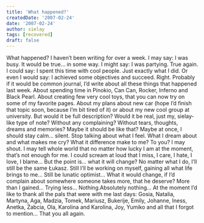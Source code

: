 ```yaml
---
title: 'What happened?'
createdDate: '2007-02-24'
date: '2007-02-24'
author: sielay
tags: [recovered]
draft: false
---
```


What happened? I haven’t been writing for over a week. I may say: I was busy. It would be true… in some way. I might say: I was partying. True again. I could say: I spent this time with cool people. Just exactly what I did. Or even I would say: I achieved some objectives and succeed. Right. Probably if it would be common journal, I’d write about all these things that happened last week. About spending time in Pinokio, Can Can, Rocker, Inferno and Black Pearl. About creating few very cool toys, that you can now try on some of my favorite pages. About my plans about new car (hope I’d finish that topic soon, because I’m bit tired of it) or about my new cool group at university. But would it be full description? Would it be real, just my, sielay-like type of note? Without any complaining? Without tears, thoughts, dreams and memories? Maybe it should be like that? Maybe at once, I should stay calm… silent. Stop talking about what I feel. What I dream about and what makes me cry? What it difference make to me? To you? I may shout. I may tell whole world that no matter how lucky I am at the moment, that’s not enough for me. I could scream at loud that I miss, I care, I hate, I love, I blame… But the point is… what it will change? No matter what I do, I’ll still be the same Łukasz. Still I’ll be working on myself, gaining all what life brings to me… Still be lunatic optimist… What it would change, if I’d complain about somewhere someone takes more, that he deserve? More than I gained… Trying less… Nothing.Absolutely nothing… At the moment I’d like to thank all the pals that were with me last days: Gosia, Natalia, Martyna, Aga, Madzia, Tomek, Mariusz, Bukerije, Emily, Johanne, Iness, Anetka, Żabcia, Ola, Karolina and Karolina, Joy, Yumiko and all that I forgot to mention… That you all again.
